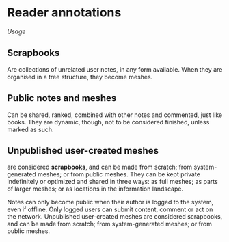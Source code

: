 # Reader annotations
*Usage*

## Scrapbooks
Are collections of unrelated user notes, in any form available. When they are organised in a tree structure, they become meshes.

## Public notes and meshes
Can be shared, ranked, combined with other notes and commented, just like books. They are dynamic, though, not to be considered finished, unless marked as such.

## Unpublished user-created meshes
are considered **scrapbooks**, and can be made from scratch; from system-generated meshes; or from public meshes. They can be kept private indefinitely or optimized and shared in three ways: as full meshes; as parts of larger meshes; or as locations in the information landscape.

Notes can only become public when their author is logged to the system, even if offline. Only logged users can submit content, comment or act on the network.   Unpublished user-created meshes are considered scrapbooks, and can be made from scratch; from system-generated meshes; or from public meshes.
